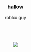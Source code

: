 <h3 align="center">hallow</h3>  
<p align="center">roblox guy</p>
<h1 align="center"></h1>  
<p align="center"> </p>
<p align="center"><img src="https://github-readme-stats.vercel.app/api?username=aerolution&count_private=true&hide_border=true&border_radius=5&show_icons=false&include_all_commits=true&bg_color=50,477bff,e047ff&text_color=ffffff&title_color=ffffff" /> </p>
